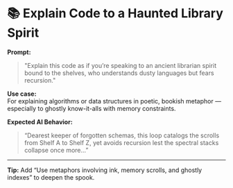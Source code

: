 # 📚 Explain Code to a Haunted Library Spirit

**Prompt:**

> "Explain this code as if you’re speaking to an ancient librarian spirit bound to the shelves, who understands dusty languages but fears recursion."

**Use case:**  
For explaining algorithms or data structures in poetic, bookish metaphor — especially to ghostly know-it-alls with memory constraints.

**Expected AI Behavior:**

> “Dearest keeper of forgotten schemas, this loop catalogs the scrolls from Shelf A to Shelf Z, yet avoids recursion lest the spectral stacks collapse once more...”

---

**Tip:** Add “Use metaphors involving ink, memory scrolls, and ghostly indexes” to deepen the spook.
